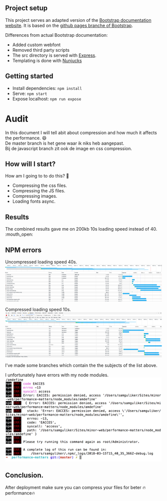 ## Project setup

This project serves an adapted version of the [Bootstrap documentation website](http://getbootstrap.com/). It is based on the [github pages branche of Bootstrap](https://github.com/twbs/bootstrap/tree/gh-pages).

Differences from actual Bootstrap documentation:

- Added custom webfont
- Removed third party scripts
- The src directory is served with [Express](https://expressjs.com/).
- Templating is done with [Nunjucks](https://mozilla.github.io/nunjucks/)

## Getting started
- Install dependencies: `npm install`
- Serve: `npm start`
- Expose localhost: `npm run expose`

# Audit
In this document I will tell abit about compression and how much it
affects the performance. :smile:  
De master branch is het gene waar ik niks heb aangepast.  
Bij de javascript branch zit ook de image en css compression.  

## How will I start?
How am I going to to do this? :thinking:

* Compressing the css files.
* Compressing the JS files.
* Compressing images.
* Loading fonts async.  

## Results
The combined results gave me on 200kb 10s loading speed
instead of 40. :mouth_open:

## NPM errors
Uncompressed loading speed 40s.
![uncompressed](uncompressed.png)  

Compressed loading speed 10s.
![compression](compression.png)


I've made some branches which contain the the subjects of the list above.

I unfortunately have errors with my node modules.
![Errors](errors.png)

## Conclusion.
After deployment make sure you can compress your files for beter :fire:performance:fire:
